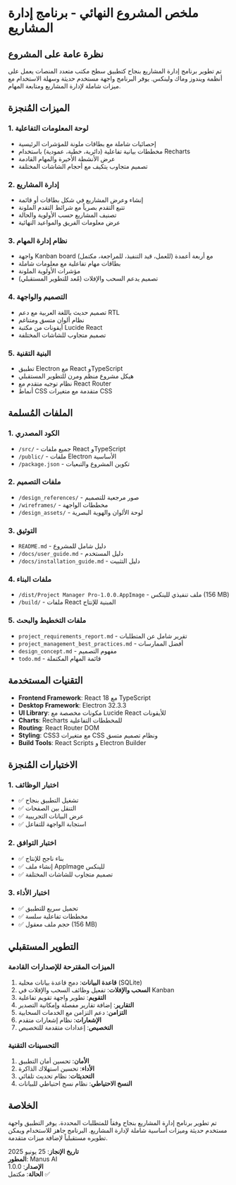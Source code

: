 # ملخص المشروع النهائي - برنامج إدارة المشاريع

## نظرة عامة على المشروع

تم تطوير برنامج إدارة المشاريع بنجاح كتطبيق سطح مكتب متعدد المنصات يعمل على أنظمة ويندوز وماك ولينكس. يوفر البرنامج واجهة مستخدم حديثة وسهلة الاستخدام مع ميزات شاملة لإدارة المشاريع ومتابعة المهام.

## الميزات المُنجزة

### 1. لوحة المعلومات التفاعلية
- إحصائيات شاملة مع بطاقات ملونة للمؤشرات الرئيسية
- مخططات بيانية تفاعلية (دائرية، خطية، عمودية) باستخدام Recharts
- عرض الأنشطة الأخيرة والمهام القادمة
- تصميم متجاوب يتكيف مع أحجام الشاشات المختلفة

### 2. إدارة المشاريع
- إنشاء وعرض المشاريع في شكل بطاقات أو قائمة
- تتبع التقدم بصرياً مع شرائط التقدم الملونة
- تصنيف المشاريع حسب الأولوية والحالة
- عرض معلومات الفريق والمواعيد النهائية

### 3. نظام إدارة المهام
- واجهة Kanban board مع أربعة أعمدة (للعمل، قيد التنفيذ، للمراجعة، مكتمل)
- بطاقات مهام تفاعلية مع معلومات شاملة
- مؤشرات الأولوية الملونة
- تصميم يدعم السحب والإفلات (مُعد للتطوير المستقبلي)

### 4. التصميم والواجهة
- تصميم حديث باللغة العربية مع دعم RTL
- نظام ألوان متسق ومتناغم
- أيقونات من مكتبة Lucide React
- تصميم متجاوب للشاشات المختلفة

### 5. البنية التقنية
- تطبيق Electron مع React وTypeScript
- هيكل مشروع منظم ومرن للتطوير المستقبلي
- نظام توجيه متقدم مع React Router
- أنماط CSS متقدمة مع متغيرات CSS

## الملفات المُسلمة

### 1. الكود المصدري
- `/src/` - جميع ملفات React وTypeScript
- `/public/` - ملفات Electron الأساسية
- `/package.json` - تكوين المشروع والتبعيات

### 2. ملفات التصميم
- `/design_references/` - صور مرجعية للتصميم
- `/wireframes/` - مخططات الواجهة
- `/design_assets/` - لوحة الألوان والهوية البصرية

### 3. التوثيق
- `README.md` - دليل شامل للمشروع
- `/docs/user_guide.md` - دليل المستخدم
- `/docs/installation_guide.md` - دليل التثبيت

### 4. ملفات البناء
- `/dist/Project Manager Pro-1.0.0.AppImage` - ملف تنفيذي للينكس (156 MB)
- `/build/` - ملفات React المبنية للإنتاج

### 5. ملفات التخطيط والبحث
- `project_requirements_report.md` - تقرير شامل عن المتطلبات
- `project_management_best_practices.md` - أفضل الممارسات
- `design_concept.md` - مفهوم التصميم
- `todo.md` - قائمة المهام المكتملة

## التقنيات المستخدمة

- **Frontend Framework**: React 18 مع TypeScript
- **Desktop Framework**: Electron 32.3.3
- **UI Library**: مكونات مخصصة مع Lucide React للأيقونات
- **Charts**: Recharts للمخططات التفاعلية
- **Routing**: React Router DOM
- **Styling**: CSS3 مع متغيرات CSS ونظام تصميم متسق
- **Build Tools**: React Scripts و Electron Builder

## الاختبارات المُنجزة

### 1. اختبار الوظائف
- ✅ تشغيل التطبيق بنجاح
- ✅ التنقل بين الصفحات
- ✅ عرض البيانات التجريبية
- ✅ استجابة الواجهة للتفاعل

### 2. اختبار التوافق
- ✅ بناء ناجح للإنتاج
- ✅ إنشاء ملف AppImage للينكس
- ✅ تصميم متجاوب للشاشات المختلفة

### 3. اختبار الأداء
- ✅ تحميل سريع للتطبيق
- ✅ مخططات تفاعلية سلسة
- ✅ حجم ملف معقول (156 MB)

## التطوير المستقبلي

### الميزات المقترحة للإصدارات القادمة
1. **قاعدة البيانات**: دمج قاعدة بيانات محلية (SQLite)
2. **السحب والإفلات**: تفعيل وظائف السحب والإفلات في Kanban
3. **التقويم**: تطوير واجهة تقويم تفاعلية
4. **التقارير**: إضافة تقارير مفصلة وإمكانية التصدير
5. **التزامن**: دعم التزامن مع الخدمات السحابية
6. **الإشعارات**: نظام إشعارات متقدم
7. **التخصيص**: إعدادات متقدمة للتخصيص

### التحسينات التقنية
1. **الأمان**: تحسين أمان التطبيق
2. **الأداء**: تحسين استهلاك الذاكرة
3. **التحديثات**: نظام تحديث تلقائي
4. **النسخ الاحتياطي**: نظام نسخ احتياطي للبيانات

## الخلاصة

تم تطوير برنامج إدارة المشاريع بنجاح وفقاً للمتطلبات المحددة. يوفر التطبيق واجهة مستخدم حديثة وميزات أساسية شاملة لإدارة المشاريع. البرنامج جاهز للاستخدام ويمكن تطويره مستقبلياً لإضافة ميزات متقدمة.

**تاريخ الإنجاز**: 25 يونيو 2025  
**المطور**: Manus AI  
**الإصدار**: 1.0.0  
**الحالة**: مكتمل ✅

